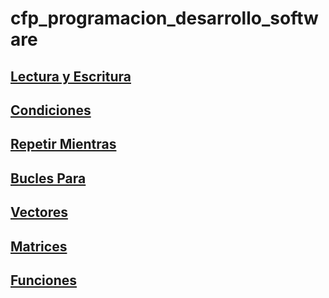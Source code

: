 # cfp_programacion_desarrollo_software

## [Lectura y Escritura](./pseudocodigo/lectura_escritura/condiciones)
## [Condiciones](./pseudocodigo/Condiciones/)
## [Repetir Mientras](./pseudocodigo/Repetir,%20Mientras/)
## [Bucles Para](./pseudocodigo/Bucles%20Para/)
## [Vectores](./pseudocodigo/Vectores/)
## [Matrices](./pseudocodigo/Matrices/)
## [Funciones](./pseudocodigo/Funciones/)



